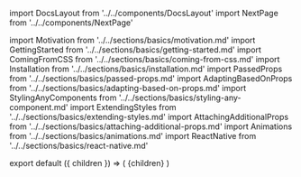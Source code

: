 import DocsLayout from '../../components/DocsLayout'
import NextPage from '../../components/NextPage'

import Motivation from '../../sections/basics/motivation.md'
import GettingStarted from '../../sections/basics/getting-started.md'
import ComingFromCSS from '../../sections/basics/coming-from-css.md'
import Installation from '../../sections/basics/installation.md'
import PassedProps from '../../sections/basics/passed-props.md'
import AdaptingBasedOnProps from '../../sections/basics/adapting-based-on-props.md'
import StylingAnyComponents from '../../sections/basics/styling-any-component.md'
import ExtendingStyles from '../../sections/basics/extending-styles.md'
import AttachingAdditionalProps from '../../sections/basics/attaching-additional-props.md'
import Animations from '../../sections/basics/animations.md'
import ReactNative from '../../sections/basics/react-native.md'

export default ({ children }) => (
  <DocsLayout title="Basics" description="Get Started with styled-components basics.">
    {children}
  </DocsLayout>
)

<Motivation />
<Installation />
<GettingStarted />
<AdaptingBasedOnProps />
<ExtendingStyles />
<StylingAnyComponents />
<PassedProps />
<ComingFromCSS />
<AttachingAdditionalProps />
<Animations />
<ReactNative />

<NextPage href="/docs/advanced" title="Advanced" />
